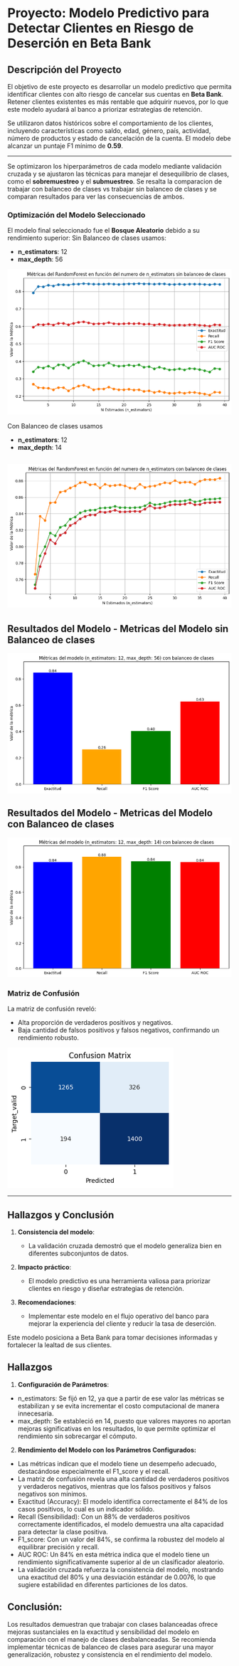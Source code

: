 # Proyecto: Modelo Predictivo para Detectar Clientes en Riesgo de Deserción en Beta Bank

## Descripción del Proyecto
El objetivo de este proyecto es desarrollar un modelo predictivo que permita identificar clientes con alto riesgo de cancelar sus cuentas en **Beta Bank**. Retener clientes existentes es más rentable que adquirir nuevos, por lo que este modelo ayudará al banco a priorizar estrategias de retención.

Se utilizaron datos históricos sobre el comportamiento de los clientes, incluyendo características como saldo, edad, género, país, actividad, número de productos y estado de cancelación de la cuenta. El modelo debe alcanzar un puntaje F1 mínimo de **0.59**.

---
Se optimizaron los hiperparámetros de cada modelo mediante validación cruzada y se ajustaron las técnicas para manejar el desequilibrio de clases, como el **sobremuestreo** y el **submuestreo**.
Se resalta la comparacion de trabajar con balanceo de clases vs trabajar sin balanceo de clases y se comparan resultados para ver las consecuencias de ambos.

### Optimización del Modelo Seleccionado
El modelo final seleccionado fue el **Bosque Aleatorio** debido a su rendimiento superior:
Sin Balanceo de clases usamos:
- **n_estimators**: 12 
- **max_depth**: 56
  
![Metricas RF n_estimador sin Balanceo](img/metricas_rf_n_estimator_sin_balanceo_clases.png)
  
Con Balanceo de clases usamos
- **n_estimators**: 12 
- **max_depth**: 14
  
![Metricas RF n_estimador con Balanceo](img/metricas_rf_n_estimator_con_balanceo_clases.png)
---

## Resultados del Modelo - Metricas del Modelo sin Balanceo de clases

![Metricas Modelo sin Balanceado](img/metricas_modelo_sin_balanceo_cargas.png)

## Resultados del Modelo - Metricas del Modelo con Balanceo de clases

![Metricas Modelo Balanceado](img/metricas_modelo_con_balanceo_cargas.png)

### Matriz de Confusión
La matriz de confusión reveló:
- Alta proporción de verdaderos positivos y negativos.
- Baja cantidad de falsos positivos y falsos negativos, confirmando un rendimiento robusto.
  
![Matrix Confusion Balanceado](img/matrix_confusion_balanceado.png)

---

## Hallazgos y Conclusión
1. **Consistencia del modelo**:
   - La validación cruzada demostró que el modelo generaliza bien en diferentes subconjuntos de datos.

2. **Impacto práctico**:
   - El modelo predictivo es una herramienta valiosa para priorizar clientes en riesgo y diseñar estrategias de retención.

3. **Recomendaciones**:
   - Implementar este modelo en el flujo operativo del banco para mejorar la experiencia del cliente y reducir la tasa de deserción.

Este modelo posiciona a Beta Bank para tomar decisiones informadas y fortalecer la lealtad de sus clientes.


## Hallazgos

1. **Configuración de Parámetros**:

- n_estimators: Se fijó en 12, ya que a partir de ese valor las métricas se estabilizan y se evita incrementar el costo computacional de manera innecesaria.
- max_depth: Se estableció en 14, puesto que valores mayores no aportan mejoras significativas en los resultados, lo que permite optimizar el rendimiento sin sobrecargar el cómputo.

2. **Rendimiento del Modelo con los Parámetros Configurados:**

- Las métricas indican que el modelo tiene un desempeño adecuado, destacándose especialmente el F1_score y el recall.
- La matriz de confusión revela una alta cantidad de verdaderos positivos y verdaderos negativos, mientras que los falsos positivos y falsos negativos son mínimos.
- Exactitud (Accuracy): El modelo identifica correctamente el 84% de los casos positivos, lo cual es un indicador sólido.
- Recall (Sensibilidad): Con un 88% de verdaderos positivos correctamente identificados, el modelo demuestra una alta capacidad para detectar la clase positiva.
- F1_score: Con un valor del 84%, se confirma la robustez del modelo al equilibrar precisión y recall.
- AUC ROC: Un 84% en esta métrica indica que el modelo tiene un rendimiento significativamente superior al de un clasificador aleatorio.
- La validación cruzada refuerza la consistencia del modelo, mostrando una exactitud del 80% y una desviación estándar de 0.0076, lo que sugiere estabilidad en diferentes particiones de los datos.

## Conclusión:

Los resultados demuestran que trabajar con clases balanceadas ofrece mejoras sustanciales en la exactitud y sensibilidad del modelo en comparación con el manejo de clases desbalanceadas.
Se recomienda implementar técnicas de balanceo de clases para asegurar una mayor generalización, robustez y consistencia en el rendimiento del modelo.
